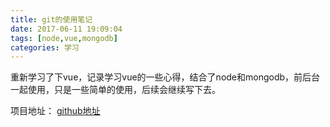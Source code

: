 ```yaml
---
title: git的使用笔记
date: 2017-06-11 19:09:04
tags: [node,vue,mongodb]
categories: 学习
---
```


重新学习了下vue，记录学习vue的一些心得，结合了node和mongodb，前后台一起使用，只是一些简单的使用，后续会继续写下去。
<!-- more -->
项目地址：
[github地址](https://github.com/dragonnahs/login_work)